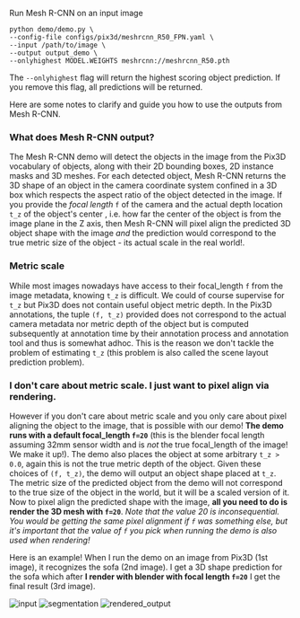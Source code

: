 Run Mesh R-CNN on an input image

```
python demo/demo.py \
--config-file configs/pix3d/meshrcnn_R50_FPN.yaml \
--input /path/to/image \
--output output_demo \
--onlyhighest MODEL.WEIGHTS meshrcnn://meshrcnn_R50.pth
```

The `--onlyhighest` flag will return the highest scoring object prediction. If you remove this flag, all predictions will be returned.

Here are some notes to clarify and guide you how to use the outputs from Mesh R-CNN.

### What does Mesh R-CNN output?
The Mesh R-CNN demo will detect the objects in the image from the Pix3D vocabulary of objects, along with their 2D bounding boxes, 2D instance masks and 3D meshes. For each detected object, Mesh R-CNN returns the 3D shape of an object in the camera coordinate system confined in a 3D box which respects the aspect ratio of the object detected in the image. If you provide the _focal length_ `f` of the camera and the actual depth location `t_z` of the object's center , i.e. how far the center of the object is from the image plane in the Z axis, then Mesh R-CNN will pixel align the predicted 3D object shape with the image *and* the prediction would correspond to the true metric size of the object - its actual scale in the real world!.

### Metric scale
While most images nowadays have access to their focal_length `f` from the image metadata, knowing `t_z` is difficult. We could of course supervise for `t_z` but Pix3D does not contain useful object metric depth. In the Pix3D annotations, the tuple `(f, t_z)` provided does not correspond to the actual camera metadata nor metric depth of the object but is computed subsequently at annotation time by their annotation process and annotation tool and thus is somewhat adhoc. This is the reason we don't tackle the problem of estimating `t_z` (this problem is also called the scene layout prediction problem).

### I don't care about metric scale. I just want to pixel align via rendering.
However if you don't care about metric scale and you only care about pixel aligning the object to the image, that is possible with our demo! **The demo runs with a default focal_length `f=20`** (this is the blender focal length assuming 32mm sensor width and is *not* the true focal_length of the image! We make it up!). The demo also places the object at some arbitrary `t_z > 0.0`, again this is not the true metric depth of the object. Given these choices of `(f, t_z)`, the demo will output an object shape placed at `t_z`.  The metric size of the predicted object from the demo will not correspond to the true size of the object in the world, but it will be a scaled version of it. Now to pixel align the predicted shape with the image, **all you need to do is render the 3D mesh with `f=20`**. _Note that the value 20 is inconsequential. You would be getting the same pixel alignment if `f` was something else, but it's important that the value of `f` you pick when running the demo is also used when rendering!_

Here is an example! When I run the demo on an image from Pix3D (1st image), it recognizes the sofa (2nd image). I get a 3D shape prediction for the sofa which after **I render with blender with focal length `f=20`** I get the final result (3rd image).

![input](https://user-images.githubusercontent.com/4369065/77708628-cda99d00-6f85-11ea-949a-5dad891005ee.jpg)
![segmentation](https://user-images.githubusercontent.com/4369065/77709133-52e18180-6f87-11ea-901a-0706c3d4e3a3.png)
![rendered_output](https://user-images.githubusercontent.com/4369065/77708647-df8b4000-6f85-11ea-8d5f-4ae62ea3bf07.png)

